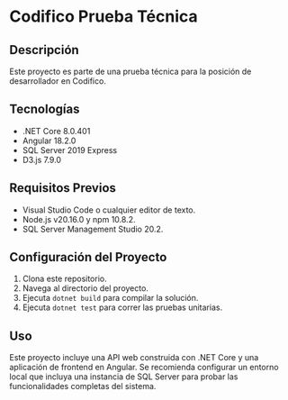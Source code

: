 # Codifico Prueba Técnica

## Descripción
Este proyecto es parte de una prueba técnica para la posición de desarrollador en Codifico.

## Tecnologías
- .NET Core 8.0.401
- Angular 18.2.0
- SQL Server 2019 Express
- D3.js 7.9.0

## Requisitos Previos
- Visual Studio Code o cualquier editor de texto.
- Node.js v20.16.0 y npm 10.8.2.
- SQL Server Management Studio 20.2.

## Configuración del Proyecto
1. Clona este repositorio.
2. Navega al directorio del proyecto.
3. Ejecuta `dotnet build` para compilar la solución.
4. Ejecuta `dotnet test` para correr las pruebas unitarias.

## Uso
Este proyecto incluye una API web construida con .NET Core y una aplicación de frontend en Angular. Se recomienda configurar un entorno local que incluya una instancia de SQL Server para probar las funcionalidades completas del sistema.
